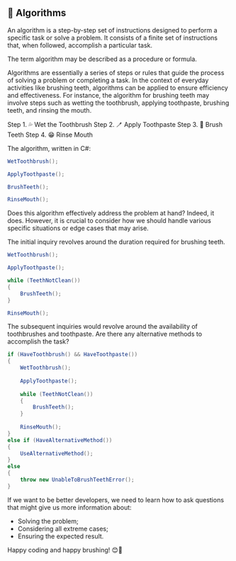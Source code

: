 ## 🧪 Algorithms

An algorithm is a step-by-step set of instructions designed to perform a specific task or solve a problem. It consists of a finite set of instructions that, when followed, accomplish a particular task.

The term algorithm may be described as a procedure or formula.

Algorithms are essentially a series of steps or rules that guide the process of solving a problem or completing a task. In the context of everyday activities like brushing teeth, algorithms can be applied to ensure efficiency and effectiveness. For instance, the algorithm for brushing teeth may involve steps such as wetting the toothbrush, applying toothpaste, brushing teeth, and rinsing the mouth.

Step 1. 💦 Wet the Toothbrush
Step 2. 🪥 Apply Toothpaste
Step 3. 🫧 Brush Teeth
Step 4. 😁 Rinse Mouth

The algorithm, written in C#:

```csharp
WetToothbrush();

ApplyToothpaste();

BrushTeeth();

RinseMouth();
```

Does this algorithm effectively address the problem at hand? Indeed, it does. However, it is crucial to consider how we should handle various specific situations or edge cases that may arise.

The initial inquiry revolves around the duration required for brushing teeth.

```csharp
WetToothbrush();

ApplyToothpaste();

while (TeethNotClean())
{
	BrushTeeth();
}

RinseMouth();
```

The subsequent inquiries would revolve around the availability of toothbrushes and toothpaste. Are there any alternative methods to accomplish the task?

```csharp
if (HaveToothbrush() && HaveToothpaste())
{
	WetToothbrush();
	
	ApplyToothpaste();
	
	while (TeethNotClean())
	{
		BrushTeeth();
	}
	
	RinseMouth();
}
else if (HaveAlternativeMethod())
{
	UseAlternativeMethod();
}
else
{
	throw new UnableToBrushTeethError();
}
```

If we want to be better developers, we need to learn how to ask questions that might give us more information about:

- Solving the problem;
- Considering all extreme cases;
- Ensuring the expected result.

Happy coding and happy brushing! 😊🦷